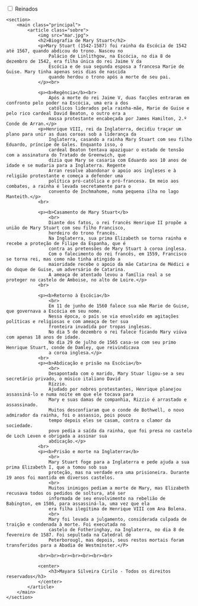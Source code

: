 <!DOCTYPE html>
<html>

<head>
    <meta charset="utf-8">
    <title>Reinados</title>
    <meta name="viewport" content="width=device-width, initial-scale=1.0">
    <link rel="stylesheet" type="text/css" href="estilo.css">
    <script src="https://kit.fontawesome.com/a076d05399.js"></script>
    <link rel="icon" type="image/jpg" href="co.png">
</head>

<body>
    <nav>
        <input type="checkbox" id="check">
        <label for="check" class="checkbtn">
            <i class="fas fa-bars"></i>
        </label>
        <label class="logo">Reinados</label>
    </nav>

    <section>
        <main class="principal">
            <article class="sobre">
                <img src="mar.jpg">
                <h2>Biografia de Mary Stuart</h2>
                <p>Mary Stuart (1542-1587) foi rainha da Escócia de 1542 até 1567, quando abdicou do trono. Nasceu no
                    Palácio de Linlithgow, na Escócia, no dia 8 de dezembro de 1542, era filha única do rei Jaime V da
                    Escócia e de sua segunda esposa a francesa Marie de Guise. Mary tinha apenas seis dias de nascida
                    quando herdou o trono após a morte de seu pai.
                </p><br>
				
                <p><b>Regência</b><br>
                    Após a morte do rei Jaime V, duas facções entraram em confronto pelo poder na Escócia, uma era a dos
                    católicos liderados pela rainha-mãe, Marie de Guise e pelo rico cardeal David Beaton, o outro era a
                    massa protestante encabeçada por James Hamilton, 2.º Conde de Arran.</p>
                <p>Henrique VIII, rei da Inglaterra, decidiu traçar um plano para unir as duas coroas sob a liderança da
                    Inglaterra, casando a rainha Mary Stuart com seu filho Eduardo, príncipe de Gales. Enquanto isso, o
                    cardeal Beaton tentava apaziguar o estado de tensão com a assinatura do Tratado de Greenwich, que
                    dizia que Mary se casaria com Eduardo aos 10 anos de idade e se mudaria para a Inglaterra. Regente
                    Arran resolve abandonar o apoio aos ingleses e à religião protestante e começa a defender uma
                    política pró-católica e pró-francesa. Em meio aos combates, a rainha é levada secretamente para o
                    convento de Inchmahome, numa pequena ilha no lago Manteith.</p>
                <br>

                <p><b>Casamento de Mary Stuart</b>
                    <br>
                    Diante dos fatos, o rei francês Henrique II propõe a união de Mary Stuart com seu filho Francisco,
                    herdeiro do trono francês.
                    Na Inglaterra, sua prima Elizabeth se torna rainha e recebe a proteção de Filipe da Espanha, que é
                    contra as pretensões de Mary Stuart à coroa inglesa.
                    Com o falecimento do rei francês, em 1559, Francisco se torna rei, mas como não tinha atingido a
                    maioridade recebe o apoio da mãe Catarina de Médici e do duque de Guise, um adversário de Catarina.
                    A ameaça de atentado levou a família real a se proteger no castelo de Amboise, no alto de Loire.</p>
                <br>
				
                <p><b>Retorno à Escócia</b>
                    <br>
                    Em 11 de junho de 1560 falece sua mãe Marie de Guise, que governava a Escócia em seu nome.
                    Nessa época, o país se via envolvido em agitações políticas e religiosas e com ameaça de ter sua
                    fronteira invadida por tropas inglesas.
                    No dia 5 de dezembro o rei falece ficando Mary viúva com apenas 18 anos de idade.
                    No dia 29 de julho de 1565 casa-se com seu primo Henrique Stuart, conde de Damley, que reivindicava
                    a coroa inglesa.</p>
                <br>
                <p><b>Abdicação e prisão na Escócia</b>
                    <br>
                    Desapontada com o marido, Mary Stuar ligou-se a seu secretário privado, o músico italiano David
                    Rízzio.
                    Ajudado por nobres protestantes, Henrique planejou assassiná-lo e numa noite em que ele tocava para
                    Mary e suas damas de companhia, Rizzio é arrastado e assassinado.
                    Muitos desconfiaram que o conde de Bothwell, o novo admirador da rainha, foi o assassio, pois pouco
                    tempo depois eles se casam, contra o clamor da sociedade.
                    povo pedia a saída da rainha, que foi presa no castelo de Loch Leven e obrigada a assinar sua
                    abdicação.</p>
                <br>
                <p><b>Prisão e morte na Inglaterra</b>
                    <br>
                    Mary Stuart foge para a Inglaterra e pede ajuda a sua prima Elizabeth I, que a tomou sob sua
                    proteção, mas na verdade era uma prisioneira. Durante 19 anos foi mantida em diversos castelos.
                    <br>
                    Muitos inimigos pediam a morte de Mary, mas Elizabeth recusava todos os pedidos de soltura, até ser
                    informada de seu envolvimento na rebelião de Babington, em 1586, para assassiná-la, uma vez que ela
                    era filha ilegítima de Henrique VIII com Ana Bolena.
                    <br>
                    Mary foi levada a julgamento, considerada culpada de traição e condenada à morte. Foi executada no
                    castelo de Fotheringhay, na Inglaterra, no dia 8 de fevereiro de 1587. Foi sepultada na Catedral de
                    Peterborougl, mas depois, seus restos mortais foram transferidos para a Abadia de Westminster.</P>

                <br><br><br><br><br><br><br>

                <center>
                    <h3>Mayara Silveira Cirilo - Todos os direitos reservados</h3>
                </center>
            </article>
        </main>
    </section>

</body>

</html>
